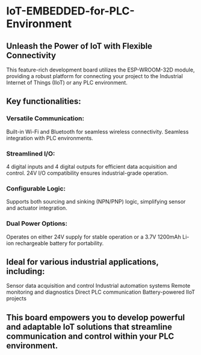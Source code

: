 # IoT-EMBEDDED-for-PLC-Environment

## Unleash the Power of IoT with Flexible Connectivity

This feature-rich development board utilizes the ESP-WROOM-32D module, providing a robust platform for connecting your project to the Industrial Internet of Things (IIoT) or any PLC environment.

## Key functionalities:

### Versatile Communication:
Built-in Wi-Fi and Bluetooth for seamless wireless connectivity.
Seamless integration with PLC environments.
### Streamlined I/O:
4 digital inputs and 4 digital outputs for efficient data acquisition and control.
24V I/O compatibility ensures industrial-grade operation.
### Configurable Logic:
Supports both sourcing and sinking (NPN/PNP) logic, simplifying sensor and actuator integration.
### Dual Power Options:
Operates on either 24V supply for stable operation or a 3.7V 1200mAh Li-ion rechargeable battery for portability.

## Ideal for various industrial applications, including:

Sensor data acquisition and control
Industrial automation systems
Remote monitoring and diagnostics
Direct PLC communication
Battery-powered IIoT projects


## This board empowers you to develop powerful and adaptable IoT solutions that streamline communication and control within your PLC environment.
